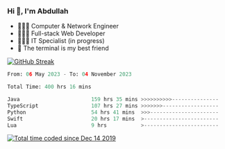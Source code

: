 <h3>Hi 👋, I'm Abdullah</h3>

- 👷🏼‍♂️ Computer & Network Engineer
- 👨🏻‍💻 Full-stack Web Developer
- 👨🏻‍💻 IT Specialist (in progress)
- 🖤 The terminal is my best friend

[![GitHub Streak](https://streak-stats.demolab.com?user=al3bad&theme=transparent&date_format=j%20M%5B%20Y%5D)](https://git.io/streak-stats)

<!--START_SECTION:waka-->

```python
From: 06 May 2023 - To: 04 November 2023

Total Time: 400 hrs 16 mins

Java                       159 hrs 35 mins >>>>>>>>>>---------------   39.74 %
TypeScript                 107 hrs 27 mins >>>>>>>------------------   26.76 %
Python                     54 hrs 41 mins  >>>----------------------   13.62 %
Swift                      20 hrs 17 mins  >------------------------   05.05 %
Lua                        9 hrs           >------------------------   02.24 %
```

<!--END_SECTION:waka-->

<p>
  <a href="https://wakatime.com/@ce2a2aac-0d6b-4d65-b864-8a4bcaf12967"><img src="https://wakatime.com/badge/user/ce2a2aac-0d6b-4d65-b864-8a4bcaf12967.svg" alt="Total time coded since Dec 14 2019" /></a>
</p>
